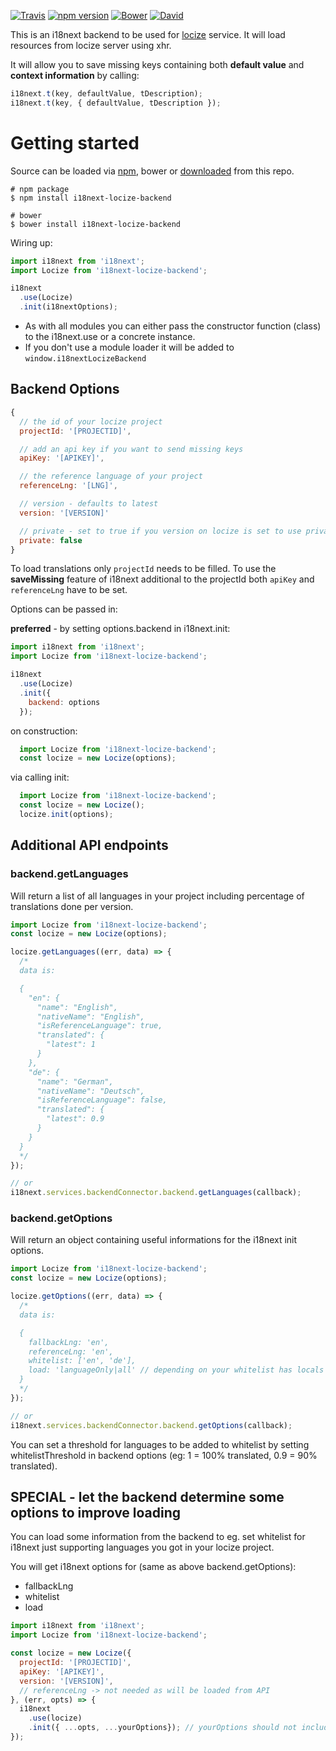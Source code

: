 [![Travis](https://img.shields.io/travis/locize/i18next-locize-backend/master.svg?style=flat-square)](https://travis-ci.org/locize/i18next-locize-backend)
[![npm version](https://img.shields.io/npm/v/i18next-locize-backend.svg?style=flat-square)](https://www.npmjs.com/package/i18next-locize-backend)
[![Bower](https://img.shields.io/bower/v/i18next-locize-backend.svg)]()
[![David](https://img.shields.io/david/locize/i18next-locize-backend.svg?style=flat-square)](https://david-dm.org/locize/i18next-locize-backend)

This is an i18next backend to be used for [locize](http://locize.com) service. It will load resources from locize server using xhr.

It will allow you to save missing keys containing both **default value** and **context information** by calling:

```js
i18next.t(key, defaultValue, tDescription);
i18next.t(key, { defaultValue, tDescription });
```

# Getting started

Source can be loaded via [npm](https://www.npmjs.com/package/i18next-locize-backend), bower or [downloaded](https://cdn.rawgit.com/locize/i18next-locize-backend/master/i18next-locize-backend.min.js) from this repo.

```
# npm package
$ npm install i18next-locize-backend

# bower
$ bower install i18next-locize-backend
```

Wiring up:

```js
import i18next from 'i18next';
import Locize from 'i18next-locize-backend';

i18next
  .use(Locize)
  .init(i18nextOptions);
```

- As with all modules you can either pass the constructor function (class) to the i18next.use or a concrete instance.
- If you don't use a module loader it will be added to `window.i18nextLocizeBackend`


## Backend Options

```js
{
  // the id of your locize project
  projectId: '[PROJECTID]',

  // add an api key if you want to send missing keys
  apiKey: '[APIKEY]',

  // the reference language of your project
  referenceLng: '[LNG]',

  // version - defaults to latest
  version: '[VERSION]'

  // private - set to true if you version on locize is set to use private publish
  private: false
}
```

To load translations only `projectId` needs to be filled. To use the **saveMissing** feature of i18next additional to the projectId both `apiKey` and `referenceLng` have to be set.

Options can be passed in:

**preferred** - by setting options.backend in i18next.init:

```js
import i18next from 'i18next';
import Locize from 'i18next-locize-backend';

i18next
  .use(Locize)
  .init({
    backend: options
  });
```

on construction:

```js
  import Locize from 'i18next-locize-backend';
  const locize = new Locize(options);
```

via calling init:

```js
  import Locize from 'i18next-locize-backend';
  const locize = new Locize();
  locize.init(options);
```

## Additional API endpoints

### backend.getLanguages

Will return a list of all languages in your project including percentage of translations done per version.

```js
import Locize from 'i18next-locize-backend';
const locize = new Locize(options);

locize.getLanguages((err, data) => {
  /*
  data is:

  {
    "en": {
      "name": "English",
      "nativeName": "English",
      "isReferenceLanguage": true,
      "translated": {
        "latest": 1
      }
    },
    "de": {
      "name": "German",
      "nativeName": "Deutsch",
      "isReferenceLanguage": false,
      "translated": {
        "latest": 0.9
      }
    }
  }
  */
});

// or
i18next.services.backendConnector.backend.getLanguages(callback);
```

### backend.getOptions

Will return an object containing useful informations for the i18next init options.

```js
import Locize from 'i18next-locize-backend';
const locize = new Locize(options);

locize.getOptions((err, data) => {
  /*
  data is:

  {
    fallbackLng: 'en',
    referenceLng: 'en',
    whitelist: ['en', 'de'],
    load: 'languageOnly|all' // depending on your whitelist has locals having region like en-US
  }
  */
});

// or
i18next.services.backendConnector.backend.getOptions(callback);
```

You can set a threshold for languages to be added to whitelist by setting whitelistThreshold in backend options (eg: 1 = 100% translated, 0.9 = 90% translated).

## SPECIAL - let the backend determine some options to improve loading

You can load some information from the backend to eg. set whitelist for i18next just supporting languages you got in your locize project.

You will get i18next options for (same as above backend.getOptions):

- fallbackLng
- whitelist
- load

```js
import i18next from 'i18next';
import Locize from 'i18next-locize-backend';

const locize = new Locize({
  projectId: '[PROJECTID]',
  apiKey: '[APIKEY]',
  version: '[VERSION]',
  // referenceLng -> not needed as will be loaded from API
}, (err, opts) => {
  i18next
    .use(locize)
    .init({ ...opts, ...yourOptions}); // yourOptions should not include backendOptions!
});
```
